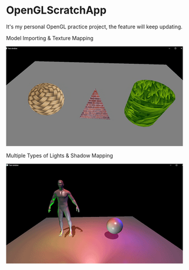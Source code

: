 # OpenGLScratchApp

It's my personal OpenGL practice project, the feature will keep updating.

Model Importing & Texture Mapping

![image](https://github.com/DrakeLan/OpenGLScratchApp/blob/master/DemoImage/Model%20Importing%20and%20Texture%20Mapping.gif)

Multiple Types of Lights & Shadow Mapping

![image](https://github.com/DrakeLan/OpenGLScratchApp/blob/master/DemoImage/Mupltiple%20Lights.gif)
